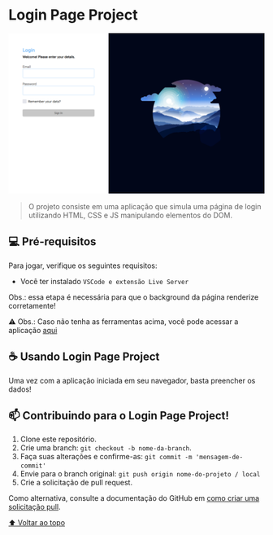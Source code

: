 # Login Page Project

<img src="login-example.png" alt="exemplo imagem">

> O projeto consiste em uma aplicação que simula uma página de login utilizando HTML, CSS e JS manipulando elementos do DOM.

## 💻 Pré-requisitos

Para jogar, verifique os seguintes requisitos:

- Você ter instalado `VSCode e extensão Live Server`

Obs.: essa etapa é necessária para que o background da página renderize corretamente!

⚠️ Obs.: Caso não tenha as ferramentas acima, você pode acessar a aplicação <a href="https://login-page-project.vercel.app/" >aqui</a>

## ☕ Usando Login Page Project

Uma vez com a aplicação iniciada em seu navegador, basta preencher os dados!

## 📫 Contribuindo para o Login Page Project!

1. Clone este repositório.
2. Crie uma branch: `git checkout -b nome-da-branch`.
3. Faça suas alterações e confirme-as: `git commit -m 'mensagem-de-commit'`
4. Envie para o branch original: `git push origin nome-do-projeto / local`
5. Crie a solicitação de pull request.

Como alternativa, consulte a documentação do GitHub em [como criar uma solicitação pull](https://help.github.com/en/github/collaborating-with-issues-and-pull-requests/creating-a-pull-request).

[⬆ Voltar ao topo](#login-page-project)<br>
